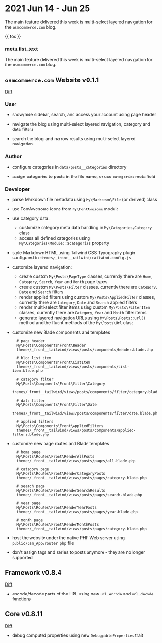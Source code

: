 # 2021 Jun 14 - Jun 25

The main feature delivered this week is multi-select layered navigation for the `osmcommerce.com` blog.  
 
{{ toc }}

### meta.list_text

The main feature delivered this week is multi-select layered navigation for
the `osmcommerce.com` blog.

## `osmcommerce.com` Website v0.1.1

[Diff](https://github.com/osmphp/osmcommerce-website/compare/v0.1.0...v0.1.1)

### User

* show/hide sidebar, search, and access your account using page header

* navigate the blog using multi-select layered navigation, category and date filters

* search the blog, and narrow results using multi-select layered navigation

### Author

* configure categories in `data/posts__categories` directory

* assign categories to posts in the file name, or use `categories` meta field 

### Developer

* parse Markdown file metadata using `My\Markdown\File` (or derived) class

* use FontAwesome icons from `My\FontAwesome` module

* use category data:

    * customize category meta data handling in `My\Categories\Category` class
    * access all defined categories using `My\Categories\Module::$categories` 
    property

* style Markdown HTML using Tailwind CSS Typography plugin configured in `themes/_front__tailwind/tailwind.config.js`

* customize layered navigation:

    * create custom `My\Posts\PageType` classes, currently there are `Home`, 
    `Category`, `Search`, `Year` and `Month` page types
    * create custom `My\Posts\Filter` classes, currently there are `Category`, 
    `Date` and `Search` filters
    * render applied filters using custom `My\Posts\AppliedFilter` classes,
      currently there are `Category`, `Date` and `Search` applied filters
    * render multi-select filter items using custom `My\Posts\FilterItem` 
    classes, currently there are `Category`, `Year` and `Month` filter items
    * generate layered navigation URLs using `My\Posts\Posts::url()` method and
    the fluent methods of the `My\Posts\Url` class

* customize new Blade components and templates

        # page header
        My\Posts\Components\Front\Header
        themes/_front__tailwind/views/posts/components/header.blade.php
        
        # blog list item
        My\Posts\Components\Front\ListItem
        themes/_front__tailwind/views/posts/components/list-item.blade.php
        
        # category filter
        My\Posts\Components\Front\Filter\Category
        themes/_front__tailwind/views/posts/components/filter/category.blade.php
        
        # date filter
        My\Posts\Components\Front\Filter\Date
        themes/_front__tailwind/views/posts/components/filter/date.blade.php
  
        # applied filters
        My\Posts\Components\Front\AppliedFilters
        themes/_front__tailwind/views/posts/components/applied-filters.blade.php

* customize new page routes and Blade templates

        # home page
        My\Posts\Routes\Front\RenderAllPosts
        themes/_front__tailwind/views/posts/pages/all.blade.php
                      
        # category page
        My\Posts\Routes\Front\RenderCategoryPosts
        themes/_front__tailwind/views/posts/pages/category.blade.php
        
        # search page
        My\Posts\Routes\Front\RenderSearchResults
        themes/_front__tailwind/views/posts/pages/search.blade.php
        
        # year page
        My\Posts\Routes\Front\RenderYearPosts
        themes/_front__tailwind/views/posts/pages/year.blade.php
        
        # month page
        My\Posts\Routes\Front\RenderMonthPosts
        themes/_front__tailwind/views/posts/pages/category.blade.php
        
* host the website under the native PHP Web server using 
    `public/Osm_App/router.php` file

* don't assign tags and series to posts anymore - they are no longer supported

## Framework v0.8.4

[Diff](https://github.com/osmphp/framework/compare/v0.8.0...v0.8.4)

* encode/decode parts of the URL using new `url_encode` and `url_decode` functions

## Core v0.8.11

[Diff](https://github.com/osmphp/core/compare/v0.8.10...v0.8.11)

* debug computed properties using new `DebuggableProperties` trait